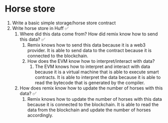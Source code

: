 # Horse store

1. Write a basic simple storage/horse store contract
2. Write horse store in Huff ✅
   1. Where did this data come from? How did remix know how to send this data? ✅
      1. Remix knows how to send this data because it is a web3 provider. It is able to send data to the contract because it is connected to the blockchain.
      2. How does the EVM know how to interpret/interact with data?
         1. The EVM knows how to interpret and interact with data because it is a virtual machine that is able to execute smart contracts. It is able to interpret the data because it is able to read the bytecode that is generated by the compiler.
   2. How does remix know how to update the number of horses with this data? ✅
      1. Remix knows how to update the number of horses with this data because it is connected to the blockchain. It is able to read the data from the blockchain and update the number of horses accordingly.